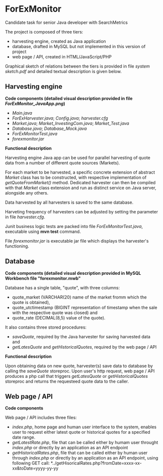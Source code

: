 # ForExMonitor
Candidate task for senior Java developer with SearchMetrics

The project is composed of three tiers:
- harvesting engine, created as Java application
- database, drafted in MySQL but not implemented in this version of project
- web page / API, created in HTML/JavaScript/PHP

Graphical sketch of relations between the tiers is provided in file *system sketch.pdf* and detailed textual description is given below.

Harvesting engine
-----------------

**Code components (detailed visual description provided in file *ForExMonitor_JavaApp.png*)**

- *Main.java* 
- *ForExHarvester.java*; *Config.java*; *harvester.cfg*
- *Market.java*; *Market_InvestingCom.java*; *Market_Test.java*
- *Database.java*; *Database_Mock.java*
- *ForExMonitorTest.java*
- *forexmonitor.jar*

**Functional description**

Harvesting engine Java app can be used for parallel harvesting of quote data from a number of different quote sources (Markets).

For each market to be harvested, a specific concrete extension of abstract *Market* class has to be constructed, with respective implementation of *getQuoteFromMarket()* method. Dedicated harvester can then be compiled with that *Market* class extension and run as distinct service on Java server, alongside any others. 

Data harvested by all harvesters is saved to the same database.

Harveting frequency of harvesters can be adjusted by setting the parameter in file *harvester.cfg*.

Junit business logic tests are packed into file *ForExMonitorTest.java*, executable using **mvn test** command.

File *forexmonitor.jar* is executable jar file which displays the harvester's functioning.

Database
--------

**Code components (detailed visual description provided in MySQL Workbench file "forexmonitor.mwb"**

Database has a single table, "quote", with three columns:
- quote_market (VARCHAR(20) name of the market fromm which the quote is obtained),
- quote_utctimestamp (BIGINT representation of timestamp when the sale with the respective quote was closed) and 
- quote_rate (DECIMAL(8,5) value of the quote).

It also contains three stored procedures: 
- *saveQuote*, required by the Java harvester for saving harvested data and
- *getLatesQuote* and *getHistoricalQuotes*, required by the web page / API

**Functional description**

Upon obtaining data on new quote, harvester(s) save data to database by calling the *saveQuote* storeproc.
Upon user's http request, web page / API produces a php call that triggers *getLatesQuote* or *getHistoricalQuotes* storeproc and returns the requesteed quote data to the caller.

Web page / API
--------------

**Code components**

Web page / API includes three files:
- *index.php*, home page and human user interface to the system, enables user to request either latest quote or historical quotes for a specified date range.
- *getLatestRate.php*, file that can be called either by humam user throught *index.php* or directly by an application as an API endpoint
- *getHistoricalRates.php*, file that can be called either by human user through *index.php* or directly by an application as an API endpoint, using following GET call: *../getHisoricalRates.php?fromDate=xxxx-xx-xx&toDate=yyyy-yy-yy
